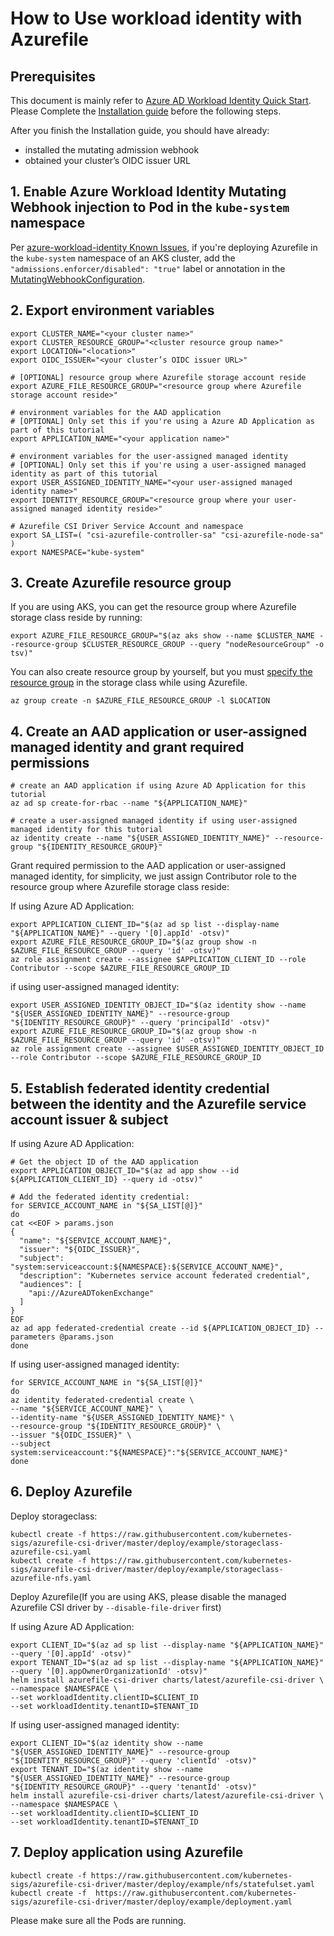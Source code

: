 # How to Use workload identity with Azurefile

## Prerequisites

This document is mainly refer to [Azure AD Workload Identity Quick Start](https://azure.github.io/azure-workload-identity/docs/quick-start.html). Please Complete the [Installation guide](https://azure.github.io/azure-workload-identity/docs/installation.html) before the following steps.

After you finish the Installation guide, you should have already:

* installed the mutating admission webhook
* obtained your cluster’s OIDC issuer URL

## 1. Enable Azure Workload Identity Mutating Webhook injection to Pod in the `kube-system` namespace

Per [azure-workload-identity Known Issues](https://github.com/Azure/azure-workload-identity/blob/main/docs/book/src/known-issues.md#environment-variables-not-injected-into-pods-deployed-in-the-kube-system-namespace-in-an-aks-cluster), if you're deploying Azurefile in the `kube-system` namespace of an AKS cluster, add the `"admissions.enforcer/disabled": "true"` label or annotation in the [MutatingWebhookConfiguration](https://github.com/Azure/azure-workload-identity/blob/8644a217f09902fa1ac63e05cf04d9a3f3f1ebc3/deploy/azure-wi-webhook.yaml#L206-L235).

## 2. Export environment variables

```shell
export CLUSTER_NAME="<your cluster name>"
export CLUSTER_RESOURCE_GROUP="<cluster resource group name>"
export LOCATION="<location>"
export OIDC_ISSUER="<your cluster’s OIDC issuer URL>"

# [OPTIONAL] resource group where Azurefile storage account reside
export AZURE_FILE_RESOURCE_GROUP="<resource group where Azurefile storage account reside>"

# environment variables for the AAD application
# [OPTIONAL] Only set this if you're using a Azure AD Application as part of this tutorial
export APPLICATION_NAME="<your application name>"

# environment variables for the user-assigned managed identity
# [OPTIONAL] Only set this if you're using a user-assigned managed identity as part of this tutorial
export USER_ASSIGNED_IDENTITY_NAME="<your user-assigned managed identity name>"
export IDENTITY_RESOURCE_GROUP="<resource group where your user-assigned managed identity reside>"

# Azurefile CSI Driver Service Account and namespace
export SA_LIST=( "csi-azurefile-controller-sa" "csi-azurefile-node-sa" )
export NAMESPACE="kube-system"
```

## 3. Create Azurefile resource group

If you are using AKS, you can get the resource group where Azurefile storage class reside by running:

```shell
export AZURE_FILE_RESOURCE_GROUP="$(az aks show --name $CLUSTER_NAME --resource-group $CLUSTER_RESOURCE_GROUP --query "nodeResourceGroup" -o tsv)"
```

You can also create resource group by yourself, but you must [specify the resource group](https://github.com/kubernetes-sigs/azurefile-csi-driver/blob/master/docs/driver-parameters.md#:~:text=current%20k8s%20cluster-,resourceGroup,No,-if%20empty%2C%20driver) in the storage class while using Azurefile.

```shell
az group create -n $AZURE_FILE_RESOURCE_GROUP -l $LOCATION
```

## 4. Create an AAD application or user-assigned managed identity and grant required permissions 

```shell
# create an AAD application if using Azure AD Application for this tutorial
az ad sp create-for-rbac --name "${APPLICATION_NAME}"
```

```shell
# create a user-assigned managed identity if using user-assigned managed identity for this tutorial
az identity create --name "${USER_ASSIGNED_IDENTITY_NAME}" --resource-group "${IDENTITY_RESOURCE_GROUP}"
```

Grant required permission to the AAD application or user-assigned managed identity, for simplicity, we just assign Contributor role to the resource group where Azurefile storage class reside:

If using Azure AD Application:

```shell
export APPLICATION_CLIENT_ID="$(az ad sp list --display-name "${APPLICATION_NAME}" --query '[0].appId' -otsv)"
export AZURE_FILE_RESOURCE_GROUP_ID="$(az group show -n $AZURE_FILE_RESOURCE_GROUP --query 'id' -otsv)"
az role assignment create --assignee $APPLICATION_CLIENT_ID --role Contributor --scope $AZURE_FILE_RESOURCE_GROUP_ID
```

if using user-assigned managed identity:

```shell
export USER_ASSIGNED_IDENTITY_OBJECT_ID="$(az identity show --name "${USER_ASSIGNED_IDENTITY_NAME}" --resource-group "${IDENTITY_RESOURCE_GROUP}" --query 'principalId' -otsv)"
export AZURE_FILE_RESOURCE_GROUP_ID="$(az group show -n $AZURE_FILE_RESOURCE_GROUP --query 'id' -otsv)"
az role assignment create --assignee $USER_ASSIGNED_IDENTITY_OBJECT_ID --role Contributor --scope $AZURE_FILE_RESOURCE_GROUP_ID
```

## 5. Establish federated identity credential between the identity and the Azurefile service account issuer & subject

If using Azure AD Application:

```shell
# Get the object ID of the AAD application
export APPLICATION_OBJECT_ID="$(az ad app show --id ${APPLICATION_CLIENT_ID} --query id -otsv)"

# Add the federated identity credential:
for SERVICE_ACCOUNT_NAME in "${SA_LIST[@]}"
do
cat <<EOF > params.json
{
  "name": "${SERVICE_ACCOUNT_NAME}",
  "issuer": "${OIDC_ISSUER}",
  "subject": "system:serviceaccount:${NAMESPACE}:${SERVICE_ACCOUNT_NAME}",
  "description": "Kubernetes service account federated credential",
  "audiences": [
    "api://AzureADTokenExchange"
  ]
}
EOF
az ad app federated-credential create --id ${APPLICATION_OBJECT_ID} --parameters @params.json
done
```

If using user-assigned managed identity:

```shell
for SERVICE_ACCOUNT_NAME in "${SA_LIST[@]}"
do
az identity federated-credential create \
--name "${SERVICE_ACCOUNT_NAME}" \
--identity-name "${USER_ASSIGNED_IDENTITY_NAME}" \
--resource-group "${IDENTITY_RESOURCE_GROUP}" \
--issuer "${OIDC_ISSUER}" \
--subject system:serviceaccount:"${NAMESPACE}":"${SERVICE_ACCOUNT_NAME}"
done
```

## 6. Deploy Azurefile

Deploy storageclass:

```shell
kubectl create -f https://raw.githubusercontent.com/kubernetes-sigs/azurefile-csi-driver/master/deploy/example/storageclass-azurefile-csi.yaml
kubectl create -f https://raw.githubusercontent.com/kubernetes-sigs/azurefile-csi-driver/master/deploy/example/storageclass-azurefile-nfs.yaml
```

Deploy Azurefile(If you are using AKS, please disable the managed Azurefile CSI driver by `--disable-file-driver` first)

If using Azure AD Application:

```shell
export CLIENT_ID="$(az ad sp list --display-name "${APPLICATION_NAME}" --query '[0].appId' -otsv)"
export TENANT_ID="$(az ad sp list --display-name "${APPLICATION_NAME}" --query '[0].appOwnerOrganizationId' -otsv)"
helm install azurefile-csi-driver charts/latest/azurefile-csi-driver \
--namespace $NAMESPACE \
--set workloadIdentity.clientID=$CLIENT_ID 
--set workloadIdentity.tenantID=$TENANT_ID
```

If using user-assigned managed identity:

```shell
export CLIENT_ID="$(az identity show --name "${USER_ASSIGNED_IDENTITY_NAME}" --resource-group "${IDENTITY_RESOURCE_GROUP}" --query 'clientId' -otsv)"
export TENANT_ID="$(az identity show --name "${USER_ASSIGNED_IDENTITY_NAME}" --resource-group "${IDENTITY_RESOURCE_GROUP}" --query 'tenantId' -otsv)"
helm install azurefile-csi-driver charts/latest/azurefile-csi-driver \
--namespace $NAMESPACE \
--set workloadIdentity.clientID=$CLIENT_ID 
--set workloadIdentity.tenantID=$TENANT_ID
```

## 7. Deploy application using Azurefile

```shell
kubectl create -f https://raw.githubusercontent.com/kubernetes-sigs/azurefile-csi-driver/master/deploy/example/nfs/statefulset.yaml
kubectl create -f  https://raw.githubusercontent.com/kubernetes-sigs/azurefile-csi-driver/master/deploy/example/deployment.yaml
```

Please make sure all the Pods are running.
